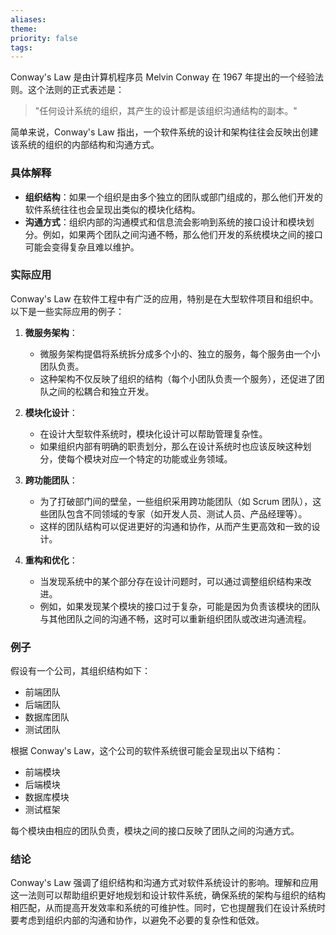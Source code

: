 ```yaml
---
aliases: 
theme: 
priority: false
tags:
---
```

Conway's Law 是由计算机程序员 Melvin Conway 在 1967 年提出的一个经验法则。这个法则的正式表述是：

> "任何设计系统的组织，其产生的设计都是该组织沟通结构的副本。"

简单来说，Conway's Law 指出，一个软件系统的设计和架构往往会反映出创建该系统的组织的内部结构和沟通方式。

### 具体解释

- **组织结构**：如果一个组织是由多个独立的团队或部门组成的，那么他们开发的软件系统往往也会呈现出类似的模块化结构。
- **沟通方式**：组织内部的沟通模式和信息流会影响到系统的接口设计和模块划分。例如，如果两个团队之间沟通不畅，那么他们开发的系统模块之间的接口可能会变得复杂且难以维护。

### 实际应用

Conway's Law 在软件工程中有广泛的应用，特别是在大型软件项目和组织中。以下是一些实际应用的例子：

1. **微服务架构**：
   - 微服务架构提倡将系统拆分成多个小的、独立的服务，每个服务由一个小团队负责。
   - 这种架构不仅反映了组织的结构（每个小团队负责一个服务），还促进了团队之间的松耦合和独立开发。

2. **模块化设计**：
   - 在设计大型软件系统时，模块化设计可以帮助管理复杂性。
   - 如果组织内部有明确的职责划分，那么在设计系统时也应该反映这种划分，使每个模块对应一个特定的功能或业务领域。

3. **跨功能团队**：
   - 为了打破部门间的壁垒，一些组织采用跨功能团队（如 Scrum 团队），这些团队包含不同领域的专家（如开发人员、测试人员、产品经理等）。
   - 这样的团队结构可以促进更好的沟通和协作，从而产生更高效和一致的设计。

4. **重构和优化**：
   - 当发现系统中的某个部分存在设计问题时，可以通过调整组织结构来改进。
   - 例如，如果发现某个模块的接口过于复杂，可能是因为负责该模块的团队与其他团队之间的沟通不畅，这时可以重新组织团队或改进沟通流程。

### 例子

假设有一个公司，其组织结构如下：

- 前端团队
- 后端团队
- 数据库团队
- 测试团队

根据 Conway's Law，这个公司的软件系统很可能会呈现出以下结构：

- 前端模块
- 后端模块
- 数据库模块
- 测试框架

每个模块由相应的团队负责，模块之间的接口反映了团队之间的沟通方式。

### 结论

Conway's Law 强调了组织结构和沟通方式对软件系统设计的影响。理解和应用这一法则可以帮助组织更好地规划和设计软件系统，确保系统的架构与组织的结构相匹配，从而提高开发效率和系统的可维护性。同时，它也提醒我们在设计系统时要考虑到组织内部的沟通和协作，以避免不必要的复杂性和低效。
